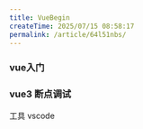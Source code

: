 ```yaml
---
title: VueBegin
createTime: 2025/07/15 08:58:17
permalink: /article/64l51nbs/
---
```

### vue入门






### vue3 断点调试

工具 vscode
